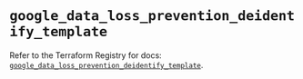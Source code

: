 # `google_data_loss_prevention_deidentify_template`

Refer to the Terraform Registry for docs: [`google_data_loss_prevention_deidentify_template`](https://registry.terraform.io/providers/hashicorp/google-beta/5.41.0/docs/resources/google_data_loss_prevention_deidentify_template).
